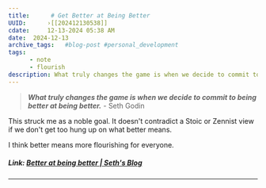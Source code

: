 ```yaml
---
title:      # Get Better at Being Better 
UUID:      ›[[202412130538]] 
cdate:     12-13-2024 05:38 AM
date:  2024-12-13
archive_tags:   #blog-post #personal_development 
tags:       
      - note
      - flourish
description: What truly changes the game is when we decide to commit to being better at being better. - Seth Godin
---
```


> **_What truly changes the game is when we decide to commit to being better at being better._** - Seth Godin

This struck me as a noble goal. It doesn't contradict a Stoic or Zennist view if we don't get too hung up on what better means. 

I think better means more flourishing for everyone.

##### Link: [Better at being better | Seth's Blog](https://seths.blog/2024/12/better-at-being-better/)

----------------------------------
<!--
## See Also
- Flourishing [[201902081652]]
- Mature habits for flourishing [[202305250737]]

## References
-->

